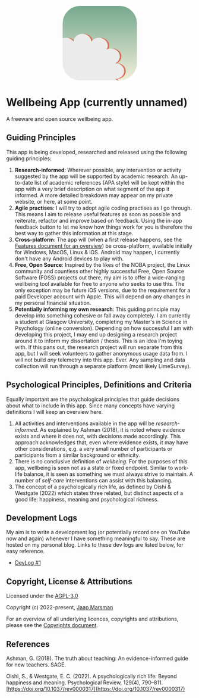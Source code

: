 <p align="center">
  <img src="./data/main_icon_smaller.png" width="200" height="200">
</p>

# Wellbeing App (currently unnamed)

A freeware and open source wellbeing app.

## Guiding Principles

This app is being developed, researched and released using the following guiding principles:

1. **Research-informed**: Wherever possible, any intervention or activity suggested by the app will be supported by academic research. An up-to-date list of academic references (APA style) will be kept within the app with a very brief description on what segment of the app it informed. A more detailed breakdown may appear on my private website, or here, at some point.
2. **Agile practises**: I will try to adopt agile coding practises as I go through. This means I aim to release useful features as soon as possible and reiterate, refactor and improve based on feedback. Using the in-app feedback button to let me know how things work for you is therefore the best way to gather this information at this stage.
3. **Cross-platform**: The app will (when a first release happens, see the [Features document for an overview](FEATURES.md)) be cross-platform, available initially for Windows, MacOS, Linux & iOS. Android may happen, I currently don't have any Android devices to play with.
4. **Free, Open Source**: Inspired by the likes of the NOBA project, the Linux community and countless other highly successful Free, Open Source Software (FOSS) projects out there, my aim is to offer a wide-ranging wellbeing tool available for free to anyone who seeks to use this. The only exception may be future iOS versions, due to the requirement for a paid Developer account with Apple. This will depend on any changes in my personal financial situation.
5. **Potentially informing my own research**: This guiding principle may develop into something cohesive or fall away completely. I am currently a student at Glasgow University, completing my Master's in Science in Psychology (online conversion). Depending on how successful I am with developing this project, I may end up designing a research project around it to inform my dissertation / thesis. This is an idea I'm toying with. If this pans out, the research project will run separate from this app, but I will seek volunteers to gather anonymous usage data from. I will not build *any* telemetry into this app. Ever. Any sampling and data collection will run through a separate platform (most likely LimeSurvey).

## Psychological Principles, Definitions and Criteria

Equally important are the psychological principles that guide decisions about what to include in this app. Since many concepts have varying definitions I will keep an overview here.

1. All activities and interventions available in the app will be *research-informed*. As explained by Ashman (2018), it is noted where evidence exists and where it does not, with decisions made accordingly. This approach acknowledges that, even where evidence exists, it may have other considerations, e.g. a very small number of participants or participants from a similar background or ethnicity.
2. There is no conclusive definition of *wellbeing*. For the purposes of this app, wellbeing is seen not as a state or fixed endpoint. Similar to work-life balance, it is seen as something we must always strive to maintain. A number of *self-care* interventions can assist with this balancing.
3. The concept of a psychologically rich life, as defined by Oishi & Westgate (2022) which states three related, but distinct aspects of a good life: happiness, meaning and psychological richness.

## Development Logs

My aim is to write a development log (or potentially record one on YouTube now and again) whenever I have something meaningful to say. These are hosted on my personal blog. Links to these dev logs are listed below, for easy reference.

- <a href="https://www.jaapmarsman.com/post/2022-08-10-devlog-one/" target="_blank">DevLog #1</a>

## Copyright, License & Attributions

Licensed under the [AGPL-3.0](LICENSE.md)

Copyright (c) 2022-present, [Jaap Marsman](https://www.jaapmarsman.com/)

For an overview of all underlying licences, copyrights and attributions, please see the [Copyrights document](COPYRIGHTS.md).

## References

Ashman, G. (2018). The truth about teaching: An evidence-informed guide for new teachers. SAGE.

Oishi, S., & Westgate, E. C. (2022). A psychologically rich life: Beyond happiness and meaning. Psychological Review, 129(4), 790–811. [https://doi.org/10.1037/rev0000317](https://doi.org/10.1037/rev0000317)
